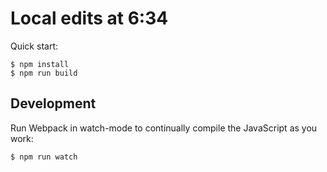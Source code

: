 # Local edits at 6:34

Quick start:

```
$ npm install
$ npm run build
````

## Development

Run Webpack in watch-mode to continually compile the JavaScript as you work:

```
$ npm run watch
```
